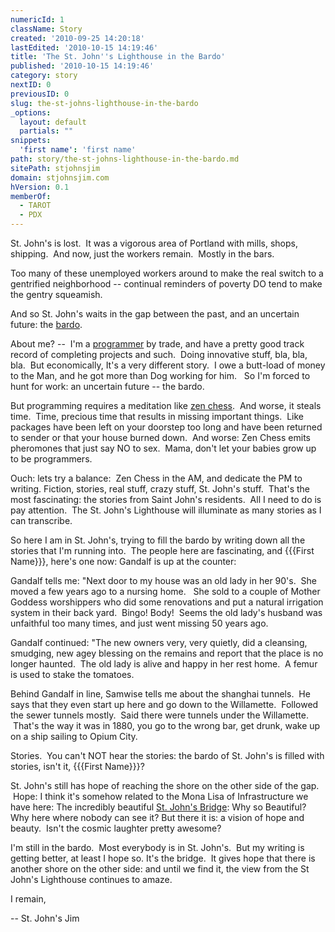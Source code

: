 ```yaml
---
numericId: 1
className: Story
created: '2010-09-25 14:20:18'
lastEdited: '2010-10-15 14:19:46'
title: 'The St. John''s Lighthouse in the Bardo'
published: '2010-10-15 14:19:46'
category: story
nextID: 0
previousID: 0
slug: the-st-johns-lighthouse-in-the-bardo
_options:
  layout: default
  partials: ""
snippets:
  'first name': 'first name'
path: story/the-st-johns-lighthouse-in-the-bardo.md
sitePath: stjohnsjim
domain: stjohnsjim.com
hVersion: 0.1
memberOf:
  - TAROT
  - PDX
---
```

St. John's is lost.&nbsp; It was a vigorous area of Portland with mills, shops, shipping.&nbsp; And now, just the workers remain.&nbsp; Mostly in the bars.

Too many of these unemployed workers around to make the real switch to a gentrified neighborhood -- continual reminders of poverty DO tend to make the gentry squeamish.

And so St. John's waits in the gap between the past, and an uncertain future: the [bardo][0].

About me? -- &nbsp;I'm a [programmer][1] by trade, and have a pretty good track record of completing projects and such.&nbsp; Doing innovative stuff, bla, bla, bla.&nbsp; But economically, It's a very different story. &nbsp;I owe a butt-load of money to the Man, and he got more than Dog working for him. &nbsp; So I'm forced to hunt for work: an uncertain future -- the bardo.

But programming requires a meditation like [zen chess][2]. &nbsp;And worse, it steals time.&nbsp; Time, precious time that results in missing important things.&nbsp; Like packages have been left on your doorstep too long and have been returned to sender or that your house burned down.&nbsp; And worse: Zen Chess emits pheromones that just say NO to sex.&nbsp; Mama, don't let your babies grow up to be programmers.

Ouch: lets try a balance: &nbsp;Zen Chess in the AM, and dedicate the PM to writing. Fiction, stories, real stuff, crazy stuff, St. John's stuff. &nbsp;That's the most fascinating: the stories from Saint John's residents. &nbsp;All I need to do is pay attention. &nbsp;The St. John's Lighthouse will illuminate as many stories as I can transcribe.

So here I am in St. John's, trying to fill the bardo by writing down all the stories that I'm running into.&nbsp; The people here are fascinating, and {{{First Name}}}, here's one now: Gandalf is up at the counter:

Gandalf tells me: &quot;Next door to my house was an old lady in her 90's.&nbsp; She moved a few years ago to a nursing home. &nbsp; She sold to a couple of Mother Goddess worshippers who did some renovations and put a natural irrigation system in their back yard.&nbsp; Bingo! Body! &nbsp;Seems the old lady's husband was unfaithful too many times, and just went missing 50 years ago.

Gandalf continued: &quot;The new owners very, very quietly, did a cleansing, smudging, new agey blessing on the remains and report that the place is no longer haunted.&nbsp; The old lady is alive and happy in her rest home.&nbsp; A femur is used to stake the tomatoes.

Behind Gandalf in line, Samwise tells me about the shanghai tunnels.&nbsp; He says that they even start up here and go down to the Willamette.&nbsp; Followed the sewer tunnels mostly.&nbsp; Said there were tunnels under the Willamette. &nbsp;That's the way it was in 1880, you go to the wrong bar, get drunk, wake up on a ship sailing to Opium City. &nbsp;

Stories. &nbsp;You can't NOT hear the stories: the bardo of St. John's is filled with stories, isn't it, {{{First Name}}}?

St. John's still has hope of reaching the shore on the other side of the gap. &nbsp;Hope: I think it's somehow related to the Mona Lisa of Infrastructure we have here: The incredibly beautiful [St. John's Bridge][3]: Why so Beautiful? Why here where nobody can see it? But there it is: a vision of hope and beauty. &nbsp;Isn't the cosmic laughter pretty awesome?

I'm still in the bardo.&nbsp; Most everybody is in St. John's. &nbsp;But my writing is getting better, at least I hope so.&nbsp;It's the bridge. &nbsp;It gives hope that there is another shore on the other side: and until we find it, the view from the St John's Lighthouse continues to amaze.

I remain,

-- St. John's Jim

[0]: http://en.wikipedia.org/wiki/Bardo
[1]: http://jhinds.411-source.com/
[2]: http://www.freesoftwaremagazine.com/community_posts/zen_and_art_computer_programming
[3]: http://www.google.com/images?q=images%3A+st.+johns+bridge&amp;biw=1043&amp;bih=596